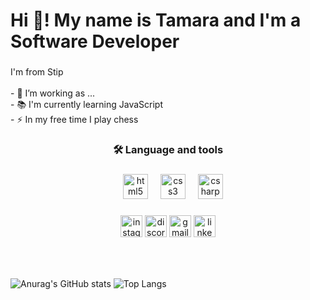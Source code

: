 <h1 align="left">Hi 👋! My name is Tamara and I'm a Software Developer </h1>

###
###
<p align="left">I'm from Stip<br><br>- 🔭 I’m working as ...<br>- 📚 I'm currently learning JavaScript<br>- ⚡ In my free time I play chess</p>

###

<h3 align="center">🛠 Language and tools</h3>

### 

<div align="center">
   <img width="12" />
  <img src="https://cdn.jsdelivr.net/gh/devicons/devicon/icons/html5/html5-original.svg" height="40" alt="html5 logo"  />
  <img width="12" />
  <img src="https://cdn.jsdelivr.net/gh/devicons/devicon/icons/css3/css3-original.svg" height="40" alt="css3 logo"  />
  <img width="12" />
  <img src="https://cdn.jsdelivr.net/gh/devicons/devicon/icons/csharp/csharp-original.svg" height="40" alt="csharp logo"  />
  
  
</div>


###

<div align="center">
  <img src="https://img.shields.io/static/v1?message=Instagram&logo=instagram&label=&color=E4405F&logoColor=white&labelColor=&style=for-the-badge" height="35" alt="instagram logo"  />
  <img src="https://img.shields.io/static/v1?message=Discord&logo=discord&label=&color=7289DA&logoColor=white&labelColor=&style=for-the-badge" height="35" alt="discord logo"  />
  <img src="https://img.shields.io/static/v1?message=Gmail&logo=gmail&label=&color=D14836&logoColor=white&labelColor=&style=for-the-badge" height="35" alt="gmail logo"  />
  <img src="https://img.shields.io/static/v1?message=LinkedIn&logo=linkedin&label=&color=0077B5&logoColor=white&labelColor=&style=for-the-badge" height="35" alt="linkedin logo"  />
</div>

###

<br clear="both">

###

![Anurag's GitHub stats](https://github-readme-stats.vercel.app/api?username=&show_icons=true&theme=synthwave)
![Top Langs](https://github-readme-stats.vercel.app/api/top-langs/?username=Ristova123&langs_count=8&theme=synthwave)


